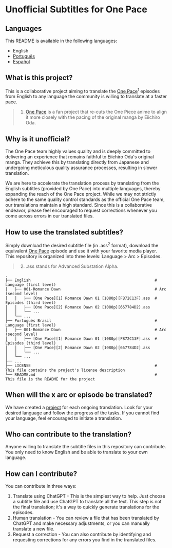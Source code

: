 # Unofficial Subtitles for One Pace

## Languages
This README is available in the following languages:
- English
- [Português](https://github.com/onepace-community-translation/subtitles/blob/main/readme-translations/portugues-readme.md)
- [Español](https://github.com/onepace-community-translation/subtitles/blob/main/readme-translations/español-readme.md)

## What is this project?
This is a collaborative project aiming to translate the [One Pace](https://onepace.net/)<sup>1</sup> episodes from English to any language the community is willing to translate at a faster pace.

> 1. [One Pace](https://onepace.net/) is a fan project that re-cuts the One Piece anime to align it more closely with the pacing of the original manga by Eiichiro Oda.

## Why is it unofficial?
The One Pace team highly values quality and is deeply committed to delivering an experience that remains faithful to Eiichiro Oda's original manga. They achieve this by translating directly from Japanese and undergoing meticulous quality assurance processes, resulting in slower translation.

We are here to accelerate the translation process by translating from the English subtitles (provided by One Pace) into multiple languages, thereby expanding the reach of the One Pace project. While we may not strictly adhere to the same quality control standards as the official One Pace team, our translations maintain a high standard. Since this is a collaborative endeavor, please feel encouraged to request corrections whenever you come across errors in our translated files.

## How to use the translated subtitles?
Simply download the desired subtitle file (in .ass<sup>2</sup> format), download the equivalent [One Pace](https://onepace.net/) episode and use it with your favorite media player. This repository is organized into three levels: Language > Arc > Episodes.

> 2. .ass stands for Advanced Substation Alpha.

    .
    ├── English                                                      # Language (first level)
    │   ├── 001-Romance Dawn                                         # Arc      (second level)
    │   │   ├── [One Pace][1] Romance Dawn 01 [1080p][FB72C13F].ass  # Episodes (third level)
    │   │   ├── [One Pace][2] Romance Dawn 02 [1080p][667784D2].ass
    │   │   └── ...
    │   └── ...
    ├── Português Brasil                                             # Language (first level)
    │   ├── 001-Romance Dawn                                         # Arc      (second level)
    │   │   ├── [One Pace][1] Romance Dawn 01 [1080p][FB72C13F].ass  # Episodes (third level)
    │   │   ├── [One Pace][2] Romance Dawn 02 [1080p][667784D2].ass
    │   │   └── ...
    │   └── ...
    ├── ...
    ├── LICENSE                                                      # This file contains the project's license description
    └── README.md                                                    # This file is the README for the project

## When will the x arc or episode be translated?
We have created a [project](https://github.com/onepace-community-translation/subtitles/projects) for each ongoing translation. Look for your desired language and follow the progress of the tasks. If you cannot find your language, feel encouraged to initiate a translation.

## Who can contribute to the translation?
Anyone willing to translate the subtitle files in this repository can contribute. You only need to know English and be able to translate to your own language.

## How can I contribute?
You can contribute in three ways:
1. Translate using ChatGPT - This is the simplest way to help. Just choose a subtitle file and use ChatGPT to translate all the text. This step is not the final translation; it's a way to quickly generate translations for the episodes.
2. Human translation - You can review a file that has been translated by ChatGPT and make necessary adjustments, or you can manually translate a new file.
3. Request a correction - You can also contribute by identifying and requesting corrections for any errors you find in the translated files.
